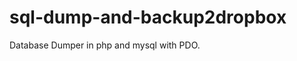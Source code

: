 sql-dump-and-backup2dropbox
===========================

Database Dumper in php and mysql with PDO. 
